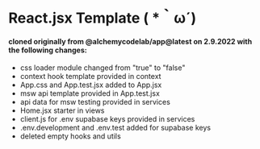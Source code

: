 # React.jsx Template ( *｀ω´)

#### cloned originally from @alchemycodelab/app@latest on 2.9.2022 with the following changes: 
  - css loader module changed from "true" to "false"
  - context hook template provided in context
  - App.css and App.test.jsx added to App.jsx
  - msw api template provided in App.test.jsx
  - api data for msw testing provided in services
  - Home.jsx starter in views
  - client.js for .env supabase keys provided in services
  - .env.development and .env.test added for supabase keys
  - deleted empty hooks and utils
